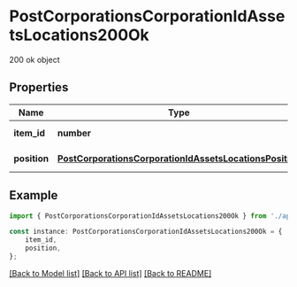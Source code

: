 # PostCorporationsCorporationIdAssetsLocations200Ok

200 ok object

## Properties

Name | Type | Description | Notes
------------ | ------------- | ------------- | -------------
**item_id** | **number** | item_id integer | [default to undefined]
**position** | [**PostCorporationsCorporationIdAssetsLocationsPosition**](PostCorporationsCorporationIdAssetsLocationsPosition.md) |  | [default to undefined]

## Example

```typescript
import { PostCorporationsCorporationIdAssetsLocations200Ok } from './api';

const instance: PostCorporationsCorporationIdAssetsLocations200Ok = {
    item_id,
    position,
};
```

[[Back to Model list]](../README.md#documentation-for-models) [[Back to API list]](../README.md#documentation-for-api-endpoints) [[Back to README]](../README.md)
